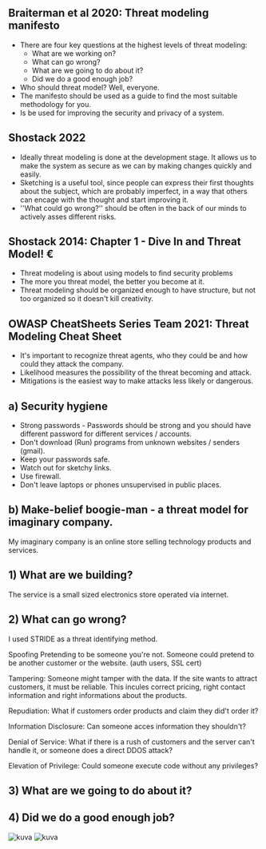 ## Braiterman et al 2020: Threat modeling manifesto

* There are four key questions at the highest levels of threat modeling:
  - What are we working on?
  - What can go wrong?
  - What are we going to do about it?
  - Did we do a good enough job?
* Who should threat model? Well, everyone.
* The manifesto should be used as a guide to find the most suitable methodology for you.
* Is be used for improving the security and privacy of a system.


## Shostack 2022

* Ideally threat modeling is done at the development stage. It allows us to make the system as secure as we can by making changes quickly and easily.
*  Sketching is a useful tool, since people can express their first thoughts about the subject, which are probably imperfect, in a way that others can encage with the thought and start improving it.
*  ''What could go wrong?'' should be often in the back of our minds to actively asses different risks.


## Shostack 2014: Chapter 1 - Dive In and Threat Model! €

* Threat modeling is about using models to find security problems
* The more you threat model, the better you become at it.
* Threat modeling should be organized enough to have structure, but not too organized so it doesn't kill creativity.
 
## OWASP CheatSheets Series Team 2021: Threat Modeling Cheat Sheet

* It's important to recognize threat agents, who they could be and how could they attack the company.
* Likelihood measures the possibility of the threat becoming and attack.
* Mitigations is the easiest way to make attacks less likely or dangerous.


## a) Security hygiene

* Strong passwords - Passwords should be strong and you should have different password for different services / accounts.
* Don't download (Run) programs from unknown websites / senders (gmail).
* Keep your passwords safe.
* Watch out for sketchy links.
* Use firewall.
* Don't leave laptops or phones unsupervised in public places.


## b) Make-belief boogie-man - a threat model for imaginary company.

My imaginary company is an online store selling technology products and services.

## 1) What are we building?

   The service is a small sized electronics store operated via internet.

## 2) What can go wrong?

   I used STRIDE as a threat identifying method.
   
Spoofing Pretending to be someone you're not. Someone could pretend to be another customer or the website. (auth users, SSL cert)

Tampering: Someone might tamper with the data. If the site wants to attract customers, it must be reliable. This incules correct pricing, right contact information and right informations about the products. 

Repudiation: What if customers order products and claim they did't order it?

Information Disclosure: Can someone acces information they shouldn't?

Denial of Service: What if there is a rush of customers and the server can't handle it, or someone does a direct DDOS attack?

Elevation of Privilege: Could someone execute code without any privileges?


## 3) What are we going to do about it?

## 4) Did we do a good enough job?












![kuva](https://github.com/TuuHei/information-security/assets/122973223/edf7f0b2-3c1e-45b3-b908-7974c4d42e95)
![kuva](https://github.com/TuuHei/information-security/assets/122973223/3910365a-a930-4a10-a5cb-fbd7d93505ee)
